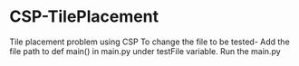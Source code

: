 # CSP-TilePlacement
Tile placement problem using CSP
To change the file to be tested- Add the file path to def main() in main.py under testFile variable.
Run the main.py
